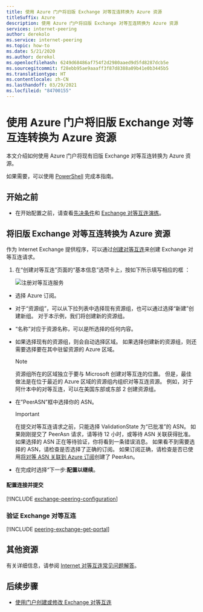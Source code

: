 ```yaml
---
title: 使用 Azure 门户将旧版 Exchange 对等互连转换为 Azure 资源
titleSuffix: Azure
description: 使用 Azure 门户将旧版 Exchange 对等互连转换为 Azure 资源
services: internet-peering
author: derekolo
ms.service: internet-peering
ms.topic: how-to
ms.date: 5/21/2020
ms.author: derekol
ms.openlocfilehash: 6249d68486af754f2d2980aaed9d5fd8287dcb5e
ms.sourcegitcommit: f28ebb95ae9aaaff3f87d8388a09b41e0b3445b5
ms.translationtype: HT
ms.contentlocale: zh-CN
ms.lasthandoff: 03/29/2021
ms.locfileid: "84700155"
---
```

# <a name="convert-a-legacy-exchange-peering-to-an-azure-resource-by-using-the-azure-portal"></a>使用 Azure 门户将旧版 Exchange 对等互连转换为 Azure 资源

本文介绍如何使用 Azure 门户将现有旧版 Exchange 对等互连转换为 Azure 资源。

如果需要，可以使用 [PowerShell](howto-legacy-exchange-powershell.md) 完成本指南。

## <a name="before-you-begin"></a>开始之前
* 在开始配置之前，请查看[先决条件](prerequisites.md)和 [Exchange 对等互连演练](walkthrough-exchange-all.md)。

## <a name="convert-a-legacy-exchange-peering-to-an-azure-resource"></a>将旧版 Exchange 对等互连转换为 Azure 资源

作为 Internet Exchange 提供程序，可以通过[创建对等互连]( https://go.microsoft.com/fwlink/?linkid=2129593)来创建 Exchange 对等互连请求。

1. 在“创建对等互连”页面的“基本信息”选项卡上，按如下所示填写相应的框 ：

   ![注册对等互连服务](./media/setup-basics-tab.png)

* 选择 Azure 订阅。

* 对于“资源组”，可以从下拉列表中选择现有资源组，也可以通过选择“新建”创建新组。 对于本示例，我们将创建新的资源组。

* “名称”对应于资源名称，可以是所选择的任何内容。

* 如果选择现有的资源组，则会自动选择区域。 如果选择创建新的资源组，则还需要选择要在其中驻留资源的 Azure 区域。

  >[!NOTE]
  >资源组所在的区域独立于要与 Microsoft 创建对等互连的位置。 但是，最佳做法是在位于最近的 Azure 区域的资源组内组织对等互连资源。 例如，对于阿什本中的对等互连，可以在美国东部或东部 2 创建资源组。

* 在”PeerASN”框中选择你的 ASN。

  >[!IMPORTANT]  
  >在提交对等互连请求之前，只能选择 ValidationState 为“已批准”的 ASN。 如果刚刚提交了 PeerAsn 请求，请等待 12 小时，或等待 ASN 关联获得批准。 如果选择的 ASN 正在等待验证，你将看到一条错误消息。 如果看不到需要选择的 ASN，请检查是否选择了正确的订阅。 如果订阅正确，请检查是否已使用[将对等 ASN 关联到 Azure 订阅](https://go.microsoft.com/fwlink/?linkid=2129592)创建了 PeerAsn。

* 在完成时选择“下一步:**配置以继续**。


#### <a name="configure-connections-and-submit"></a>配置连接并提交
[!INCLUDE [exchange-peering-configuration](./includes/exchange-portal-configuration-legacy.md)]

### <a name="verify-exchange-peering"></a><a name=get></a>验证 Exchange 对等互连
[!INCLUDE [peering-exchange-get-portal](./includes/exchange-portal-get.md)]

## <a name="additional-resources"></a>其他资源

有关详细信息，请参阅 [Internet 对等互连常见问题解答](faqs.md)。

## <a name="next-steps"></a>后续步骤

* [使用门户创建或修改 Exchange 对等互连](howto-exchange-portal.md)

